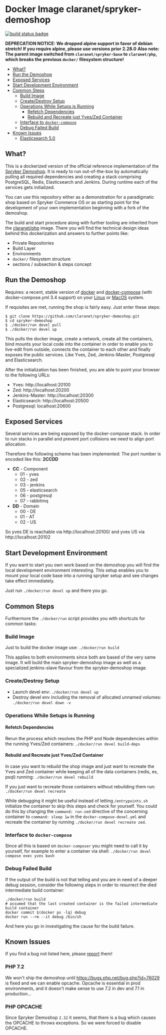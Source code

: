 # Docker Image claranet/spryker-demoshop

[![build status badge](https://img.shields.io/travis/claranet/spryker-demoshop/master.svg)](https://travis-ci.org/claranet/spryker-demoshop/branches)

**DEPRECATION NOTICE: We dropped alpine support in favor of debian stretch! If you require alpine, please use versions prior 2.28.0**
**Also note: The parent image switched from `claranet/spryker-base` to `claranet/php`, which breaks the previous `docker/` filesystem structure!**

<!-- vim-markdown-toc GFM -->

* [What?](#what)
* [Run the Demoshop](#run-the-demoshop)
* [Exposed Services](#exposed-services)
* [Start Development Environment](#start-development-environment)
* [Common Steps](#common-steps)
    * [Build Image](#build-image)
    * [Create/Destroy Setup](#createdestroy-setup)
    * [Operations While Setups is Running](#operations-while-setups-is-running)
        * [Refetch Dependencies](#refetch-dependencies)
        * [Rebuild and Recreate just Yves/Zed Container](#rebuild-and-recreate-just-yveszed-container)
    * [Interface to `docker-compose`](#interface-to-docker-compose)
    * [Debug Failed Build](#debug-failed-build)
* [Known Issues](#known-issues)
    * [Elasticsearch 5.0](#elasticsearch-50)

<!-- vim-markdown-toc -->

## What?

This is a dockerized version of the official reference implementation of the
[Spryker Demoshop](https://github.com/spryker/demoshop). It is ready to run
out-of-the-box by automatically pulling all required dependencies and creating
a stack comprising PostgreSQL, Redis, Elasticsearch and Jenkins. During runtime
each of the services gets initialized.

You can use this repository either as a demonstration for a paradigmatic shop
based on Spryker Commerce OS or as starting point for the development of
your own implementation beginning with a fork of the demoshop.

The build and start procedure along with further tooling are inherited from the
[claranet/php](https://github.com/claranet/php) image. There
you will find the technical design ideas behind this dockerization and answers
to further points like:

* Private Repositories
* Build Layer
* Environments
* `docker/` filesystem structure
* sections / subsection & steps concept

## Run the Demoshop

Requires: a recent, stable version of [docker](https://docs.docker.com/) and
[docker-compose](https://docs.docker.com/compose/) (with docker-compose.yml 3.4 support) on your
[Linux](https://docs.docker.com/engine/installation/linux/ubuntu/) or [MacOS](https://docs.docker.com/docker-for-mac/install/)
system.

If requisites are met, running the shop is fairly easy. Just enter these steps:

    $ git clone https://github.com/claranet/spryker-demoshop.git
    $ cd spryker-demoshop
    $ ./docker/run devel pull
    $ ./docker/run devel up

This pulls the docker image, create a network, create all the containers, bind
mounts your local code into the container in order to enable you to live-edit
from outside, connects the container to each other and finally exposes the
public services. Like Yves, Zed, Jenkins-Master, Postgresql and Elasticsearch.

After the initialization has been finished, you are able to point your browser
to the following URLs:

* Yves: http://localhost:20100
* Zed: http://localhost:20200
* Jenkins-Master: http://localhost:20300
* Elasticsearch: http://localhost:20500
* Postgresql: localhost:20600

## Exposed Services

Several services are being exposed by the docker-compose stack. In order to
run stacks in parallel and prevent port collisions we need to align port
allocation.

Therefore the following scheme has been implemented: The port number is encoded
like this: **2CCDD**

* **CC** - Component
    * 01 - yves
    * 02 - zed
    * 03 - jenkins
    * 05 - elasticsearch
    * 06 - postgresql
    * 07 - rabbitmq
* **DD** - Domain
    * 00 - DE
    * 01 - AT
    * 02 - US

So yves DE is reachable via http://localhost:20100/ and yves US via http://localhost:20102

## Start Development Environment

If you want to start you own work based on the demoshop you will find the local
development environment interesting. This setup enables you to mount your local
code base into a running spryker setup and see changes take effect immediately.

Just run `./docker/run devel up` and there you go.

## Common Steps

Furthermore the `./docker/run` script provides you with shortcuts for common tasks:

### Build Image

Just to build the docker image use: `./docker/run build`

This applies to both environments since both are based of the very same image. It will
build the main spryker-demoshop image as well as a specialized jenkins-slave flavour from
the spryker-demoshop image.

### Create/Destroy Setup

* Launch devel env: `./docker/run devel up`
* Destroy devel env including the removal of allocated unnamed volumes: `./docker/run devel down -v`

### Operations While Setups is Running

#### Refetch Dependencies

Rerun the process which resolves the PHP and Node dependencies within the
running Yves/Zed containers: `./docker/run devel build-deps`

#### Rebuild and Recreate just Yves/Zed Container

In case you want to rebuild the shop image and just want to recreate the Yves
and Zed container while keeping all of the data containers (redis, es, psql)
running: `./docker/run devel rebuild`

If you just want to recreate those containers without rebuilding them run:
`./docker/run devel recreate`

While debugging it might be useful instead of letting `/entrypoints.sh`
initialize the container to skip this steps and check for yourself. You could
do this by changing the `command: run-zed` directive of the concerning
container to `command: sleep 1w` in the `docker-compose-devel.yml` and
recreate the container by running `./docker/run devel recreate zed`.

### Interface to `docker-compose`

Since all this is based on `docker-composer` you might need to call it by
yourself, for example to enter a container via shell:
`./docker/run devel compose exec yves bash`

### Debug Failed Build

If the output of the build is not that telling and you are in need of a deeper
debug session, consider the following steps in order to resurrect the died
intermediate build container:

    ./docker/run build
    # assumed that the last created container is the failed intermediate build container
    docker commit $(docker ps -lq) debug
    docker run --rm --it debug /bin/sh

And here you go in investigating the cause for the build failure.


## Known Issues

If you find a bug not listed here, please [report](https://github.com/claranet/spryker-demoshop/issues) them!

### PHP 7.2

We won't ship the demoshop until https://bugs.php.net/bug.php?id=76029 is fixed and we can enable opcache. Opcache is essential in prod environments, and it doesn't make sense to use 7.2 in dev and 7.1 in production...

### PHP OPCACHE

Since Spryker Demoshop `2.32` it seems, that there is a bug which causes the OPCACHE to throws exceptions. So we were forced to disable OPCACHE.
